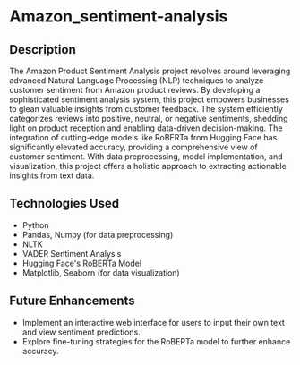# Amazon_sentiment-analysis
## Description
The Amazon Product Sentiment Analysis project revolves around leveraging advanced Natural Language Processing (NLP) techniques to analyze customer sentiment from Amazon product reviews. By developing a sophisticated sentiment analysis system, this project empowers businesses to glean valuable insights from customer feedback. The system efficiently categorizes reviews into positive, neutral, or negative sentiments, shedding light on product reception and enabling data-driven decision-making. The integration of cutting-edge models like RoBERTa from Hugging Face has significantly elevated accuracy, providing a comprehensive view of customer sentiment. With data preprocessing, model implementation, and visualization, this project offers a holistic approach to extracting actionable insights from text data.

## Technologies Used
- Python
- Pandas, Numpy (for data preprocessing)
- NLTK
- VADER Sentiment Analysis
- Hugging Face's RoBERTa Model
- Matplotlib, Seaborn (for data visualization)
  
## Future Enhancements
- Implement an interactive web interface for users to input their own text and view sentiment predictions.
- Explore fine-tuning strategies for the RoBERTa model to further enhance accuracy.
